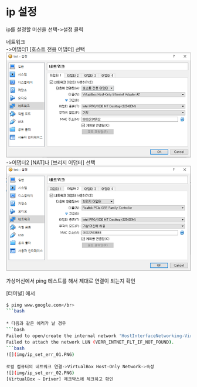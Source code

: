 ip 설정
=========================
ip를 설정할 머신을 선택->설정 클릭</br>

네트워크</br>
->어댑터1 [호스트 전용 어댑터] 선택
![](img/ip_set_01.PNG)
->어댑터2 [NAT]나 [브리지 어댑터] 선택
![](img/ip_set_02.PNG)

가상머신에서 ping 테스트를 해서 제대로 연결이 되는지 확인</br>

[터미널] 에서
```bash
$ ping www.google.com</br>
```bash

* 다음과 같은 에러가 날 경우
```bash
Failed to open/create the internal network 'HostInterfaceNetworking-VirtualBox Host-Only Ethernet Adapter #2' (VERR_INTNET_FLT_IF_NOT_FOUND).
Failed to attach the network LUN (VERR_INTNET_FLT_IF_NOT_FOUND).
```bash
![](img/ip_set_err_01.PNG)

로컬 컴퓨터의 네트워크 연결->VirtualBox Host-Only Network->속성
![](img/ip_set_err_02.PNG)
[VirtualBox ~ Driver] 체크박스에 체크하고 확인
